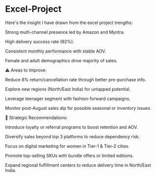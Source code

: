 # Excel-Project
Here's the insight I have drawn from the excel project
trengths:

Strong multi-channel presence led by Amazon and Myntra.

High delivery success rate (92%).

Consistent monthly performance with stable AOV.

Female and adult demographics drive majority of sales.

⚠️ Areas to Improve:

Reduce 8% return/cancellation rate through better pre-purchase info.

Explore new regions (North/East India) for untapped potential.

Leverage teenager segment with fashion-forward campaigns.

Monitor post-August sales dip for possible seasonal or inventory issues.

🚀 Strategic Recommendations:

Introduce loyalty or referral programs to boost retention and AOV.

Diversify sales beyond top 3 platforms to reduce dependency risk.

Focus on digital marketing for women in Tier-1 & Tier-2 cities.

Promote top-selling SKUs with bundle offers or limited editions.

Expand regional fulfillment centers to reduce delivery time in North/East India.

